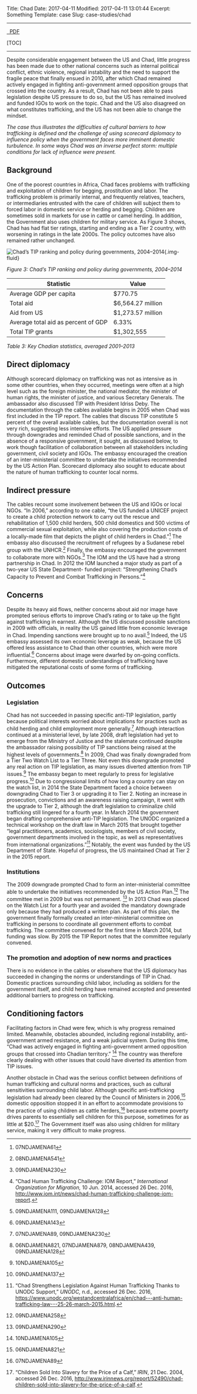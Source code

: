 Title: Chad
Date: 2017-04-11
Modified: 2017-04-11 13:01:44
Excerpt: Something
Template: case
Slug: case-studies/chad

---

<p><a href="/files/pdfs/Case%20study%20-%20Chad.pdf" class="btn btn-primary">
<span class="glyphicon glyphicon-download-alt" aria-hidden="true"></span>&nbsp;
PDF
</a></p>

[TOC]

---

Despite considerable engagement between the US and Chad, little progress has
been made due to other national concerns such as internal political conflict,
ethnic violence, regional instability and the need to support the fragile peace
that finally ensued in 2010, after which Chad remained actively engaged in
fighting anti-government armed opposition groups that crossed into the country.
As a result, Chad has not been able to pass legislation despite US pressure to
do so, but the US has remained involved and funded IGOs to work on the topic.
Chad and the US also disagreed on what constitutes trafficking, and the US has
not been able to change the mindset. 

*The case thus illustrates the difficulties of cultural barriers to how
trafficking is defined and the challenge of using scorecard diplomacy to
influence policy when the government faces more imminent domestic turbulence.
In some ways Chad was an inverse perfect storm: multiple conditions for* lack
*of influence were present.*

## Background

One of the poorest countries in Africa, Chad faces problems with trafficking
and exploitation of children for begging, prostitution and labor. The
trafficking problem is primarily internal, and frequently relatives, teachers,
or intermediaries entrusted with the care of children will subject them to
forced labor in domestic service or herding and begging. Children are sometimes
sold in markets for use in cattle or camel herding. In addition, the Government
also uses children for military service. As Figure 3 shows, Chad has had flat
tier ratings, starting and ending as a Tier 2 country, with worsening in
ratings in the late 2000s. The policy outcomes have also remained rather
unchanged.

![Chad’s TIP ranking and policy during governments, 2004–2014](/files/images/timeline_TCD.png){.img-fluid}

*Figure 3: Chad’s TIP ranking and policy during governments, 2004–2014*

Statistic                             | Value
------------------------------------- | --------------------
Average GDP per capita                | $770.75
Total aid                             | $6,564.27 million
Aid from US                           | $1,273.57 million
Average total aid as percent of GDP   | 6.33%
Total TIP grants                      | $1,302,555

*Table 3: Key Chadian statistics, averaged 2001–2013*

## Direct diplomacy

Although scorecard diplomacy on trafficking was not as intensive as in some
other countries, when they occurred, meetings were often at a high level such
as the foreign minister, the national mediator, the minister of human rights,
the minister of justice, and various Secretary Generals. The ambassador also
discussed TIP with President Idriss Deby. The documentation through the cables
available begins in 2005 when Chad was first included in the TIP report. The
cables that discuss TIP constitute 5 percent of the overall available cables,
but the documentation overall is not very rich, suggesting less intensive
efforts. The US applied pressure through downgrades and reminded Chad of
possible sanctions, and in the absence of a responsive government, it sought,
as discussed below, to work though facilitation of collaboration between all
stakeholders including government, civil society and IGOs. The embassy
encouraged the creation of an inter-ministerial committee to undertake the
initiatives recommended by the US Action Plan. Scorecard diplomacy also sought
to educate about the nature of human trafficking to counter local norms.

## Indirect pressure

The cables recount some involvement between the US and IGOs or local NGOs. “In
2006,” according to one cable, “the US funded a UNICEF project to create a
child protection network to carry out the rescue and rehabilitation of 1,500
child herders, 500 child domestics and 500 victims of commercial sexual
exploitation, while also covering the production costs of a locally-made film
that depicts the plight of child herders in Chad.”[^82] The embassy also
discussed the recruitment of refugees by a Sudanese rebel group with the
UNHCR.[^83] Finally, the embassy encouraged the government to collaborate more
with NGOs.[^84] The IOM and the US have had a strong partnership in Chad. In
2012 the IOM launched a major study as part of a two-year US State Department-
funded project: “Strengthening Chad’s Capacity to Prevent and Combat
Trafficking in Persons.”[^85]

## Concerns

Despite its heavy aid flows, neither concerns about aid nor image have prompted
serious efforts to improve Chad’s rating or to take up the fight against
trafficking in earnest. Although the US discussed possible sanctions in 2009
with officials, in reality the US gained little from economic leverage in Chad.
Impending sanctions were brought up to no avail.[^86] Indeed, the US embassy
assessed its own economic leverage as weak, because the US offered less
assistance to Chad than other countries, which were more influential.[^87]
Concerns about image were dwarfed by on-going conflicts. Furthermore, different
domestic understandings of trafficking have mitigated the reputational costs of
some forms of trafficking.

## Outcomes

### Legislation

Chad has not succeeded in passing specific anti-TIP legislation, partly because
political interests worried about implications for practices such as child
herding and child employment more generally.[^88] Although interaction
continued at a ministerial level, by late 2008, draft legislation had yet to
emerge from the Ministry of Justice and the stalemate continued despite the
ambassador raising possibility of TIP sanctions being raised at the highest
levels of governments.[^89] In 2009, Chad was finally downgraded from a Tier
Two Watch List to a Tier Three. Not even this downgrade promoted any real
action on TIP legislation, as many issues diverted attention from TIP
issues.[^90] The embassy began to meet regularly to press for legislative
progress.[^91] Due to congressional limits of how long a country can stay on
the watch list, in 2014 the State Department faced a choice between downgrading
Chad to Tier 3 or upgrading it to Tier 2. Noting an increase in prosecution,
convictions and an awareness raising campaign, it went with the upgrade to Tier
2, although the draft legislation to criminalize child trafficking still
lingered for a fourth year. In March 2014 the government began drafting
comprehensive anti-TIP legislation. The UNODC organized a technical workshop on
the draft law in March 2015 that brought together “legal practitioners,
academics, sociologists, members of civil society, government departments
involved in the topic, as well as representatives from international
organizations.”[^92] Notably, the event was funded by the US Department of
State. Hopeful of progress, the US maintained Chad at Tier 2 in the 2015
report.

### Institutions

The 2009 downgrade prompted Chad to form an inter-ministerial committee able to
undertake the initiatives recommended by the US Action Plan.[^93] The committee
met in 2009 but was not permanent. [^94] In 2013 Chad was placed on the Watch
List for a fourth year and avoided the mandatory downgrade only because they
had produced a written plan. As part of this plan, the government finally
formally created an inter-ministerial committee on trafficking in persons to
coordinate all government efforts to combat trafficking. The committee convened
for the first time in March 2014, but funding was slow. By 2015 the TIP Report
notes that the committee regularly convened.

### The promotion and adoption of new norms and practices

There is no evidence in the cables or elsewhere that the US diplomacy has
succeeded in changing the norms or understandings of TIP in Chad. Domestic
practices surrounding child labor, including as soldiers for the government
itself, and child herding have remained accepted and presented additional
barriers to progress on trafficking.

## Conditioning factors

Facilitating factors in Chad were few, which is why progress remained limited.
Meanwhile, obstacles abounded, including regional instability, anti-government
armed resistance, and a weak judicial system. During this time, “Chad was
actively engaged in fighting anti-government armed opposition groups that
crossed into Chadian territory.” [^95] The country was therefore clearly
dealing with other issues that could have diverted its attention from TIP
issues.

Another obstacle in Chad was the serious conflict between definitions of human
trafficking and cultural norms and practices, such as cultural sensitivities
surrounding child labor. Although specific anti-trafficking legislation had
already been cleared by the Council of Ministers in 2006,[^96] domestic
opposition stopped it in an effort to accommodate provisions to the practice of
using children as cattle herders,[^97] because extreme poverty drives parents
to essentially sell children for this purpose, sometimes for as little at
$20.[^98] The Government itself was also using children for military service,
making it very difficult to make progress.


[^82]: 07NDJAMENA61

[^83]: 08NDJAMENA541

[^84]: 09NDJAMENA230

[^85]: “Chad Human Trafficking Challenge: IOM Report,” *International
    Organization for Migration,* 10 Jun. 2014, accessed 26 Dec. 2016,
    <http://www.iom.int/news/chad-human-trafficking-challenge-iom-report>.

[^86]: 09NDJAMENA111, 09NDJAMENA128

[^87]: 09NDJAMENA143

[^88]: 07NDJAMENA89, 09NDJAMENA230

[^89]: 06NDJAMENA821, 07NDJAMENA879, 08NDJAMENA439, 09NDJAMENA128

[^90]: 10NDJAMENA105

[^91]: 09NDJAMENA137

[^92]: “Chad Strengthens Legislation Against Human Trafficking Thanks to
    UNODC Support,” *UNODC,* n.d., accessed 26 Dec. 2016,
    <https://www.unodc.org/westandcentralafrica/en/chad---anti-human-trafficking-law---25-26-march-2015.html>.

[^93]: 09NDJAMENA258

[^94]: 09NDJAMENA290

[^95]: 10NDJAMENA105

[^96]: 06NDJAMENA821

[^97]: 07NDJAMENA89

[^98]: “Children Sold Into Slavery for the Price of a Calf,” *IRIN*, 21
    Dec. 2004, accessed 26 Dec. 2016,
    <http://www.irinnews.org/report/52490/chad-children-sold-into-slavery-for-the-price-of-a-calf>.
